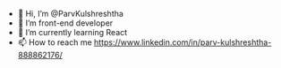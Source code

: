 - 👋 Hi, I’m @ParvKulshreshtha
- 👀 I’m front-end developer
- 🌱 I’m currently learning React
- 📫 How to reach me https://www.linkedin.com/in/parv-kulshreshtha-888862176/

<!---
ParvKulshreshtha/ParvKulshreshtha is a ✨ special ✨ repository because its `README.md` (this file) appears on your GitHub profile.
You can click the Preview link to take a look at your changes.
--->

